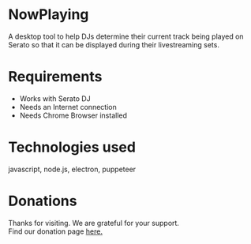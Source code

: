 # NowPlaying
A desktop tool to help DJs determine their current track being played on Serato so that it can be displayed during their livestreaming sets.


# Requirements
* Works with Serato DJ
* Needs an Internet connection
* Needs Chrome Browser installed


# Technologies used
javascript, node.js, electron, puppeteer


# Donations
Thanks for visiting. We are grateful for your support.  
Find our donation page [here.](https://www.paypal.com/donate?hosted_button_id=YBH8CYYD7VNVN)


